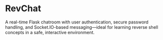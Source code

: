 # RevChat
A real-time Flask chatroom with user authentication, secure password handling, and Socket.IO-based messaging—ideal for learning reverse shell concepts in a safe, interactive environment.

